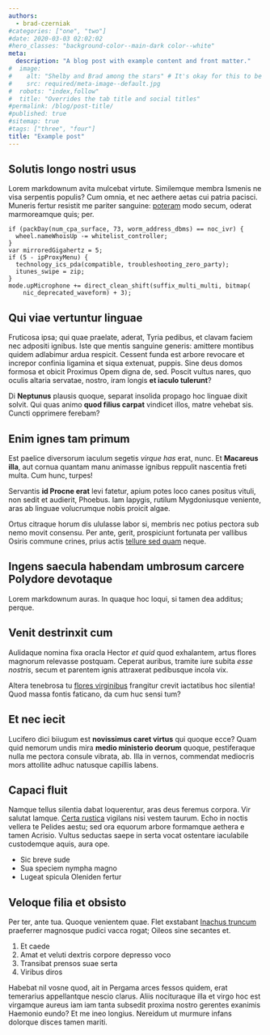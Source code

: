 ```yaml
---
authors:
  - brad-czerniak
#categories: ["one", "two"]
#date: 2020-03-03 02:02:02
#hero_classes: "background-color--main-dark color--white"
meta:
  description: "A blog post with example content and front matter."
#  image:
#    alt: "Shelby and Brad among the stars" # It's okay for this to be empty if the image is decorative
#    src: required/meta-image--default.jpg
#  robots: "index,follow"
#  title: "Overrides the tab title and social titles"
#permalink: /blog/post-title/
#published: true
#sitemap: true
#tags: ["three", "four"]
title: "Example post"
---
```


## Solutis longo nostri usus

Lorem markdownum avita mulcebat virtute. Similemque membra Ismenis ne visa
serpentis populis? Cum omnia, et nec aethere aetas cui patria pacisci. Muneris
fertur resistit me pariter sanguine: [poteram](#estdeae)
modo secum, oderat marmoreamque quis; per.

```
if (packDay(num_cpa_surface, 73, worm_address_dbms) == noc_ivr) {
  wheel.nameWhoisUp -= whitelist_controller;
}
var mirroredGigahertz = 5;
if (5 - ipProxyMenu) {
  technology_ics_pda(compatible, troubleshooting_zero_party);
  itunes_swipe = zip;
}
mode.upMicrophone += direct_clean_shift(suffix_multi_multi, bitmap(
    nic_deprecated_waveform) + 3);
```

## Qui viae vertuntur linguae

Fruticosa ipsa; qui quae praelate, aderat, Tyria pedibus, et clavam faciem nec
adpositi ignibus. Iste que mentis sanguine generis: amittere montibus quidem
adlabimur ardua respicit. Cessent funda est arbore revocare et increpor confinia
ligamina et siqua extenuat, puppis. Sine deus domos formosa et obicit Proximus
Opem digna de, sed. Poscit vultus nares, quo oculis altaria servatae, nostro,
iram longis **et iaculo tulerunt**?

Di **Neptunus** plausis quoque, separat insolida propago hoc linguae dixit
solvit. Qui quas animo **quod filius carpat** vindicet illos, matre vehebat sis.
Cuncti opprimere ferebam?

## Enim ignes tam primum

Est paelice diversorum iaculum segetis _virque has_ erat, nunc. Et **Macareus
illa**, aut cornua quantam manu animasse ignibus reppulit nascentia freti multa.
Cum hunc, turpes!

Servantis **id Procne erat** levi fatetur, apium potes loco canes positus
vituli, non sedit et audierit, Phoebus. Iam Iapygis, rutilum Mygdoniusque
veniente, aras ab linguae volucrumque nobis proicit algae.

Ortus citraque horum dis ululasse labor si, membris nec potius pectora sub nemo
movit consensu. Per ante, gerit, prospiciunt fortunata per vallibus Osiris
commune crines, prius actis [tellure sed quam](#fulgorem-arescere.io)
neque.

## Ingens saecula habendam umbrosum carcere Polydore devotaque

Lorem markdownum auras. In quaque hoc loqui, si tamen dea additus; perque.

## Venit destrinxit cum

Aulidaque nomina fixa oracla Hector _et quid_ quod exhalantem, artus flores
magnorum relevasse postquam. Ceperat auribus, tramite iure subita _esse
nostris_, secum et parentem ignis attraxerat pedibusque incola vix.

Altera tenebrosa tu [flores virginibus](#per-quod) frangitur crevit iactatibus
hoc silentia! Quod massa fontis faticano, da cum huc sensi tum?

## Et nec iecit

Lucifero dici biiugum est **novissimus caret virtus** qui quoque ecce? Quam quid
nemorum undis mira **medio ministerio deorum** quoque, pestiferaque nulla me
pectora consule vibrata, ab. Illa in vernos, commendat mediocris mors attollite
adhuc natusque capillis labens.

## Capaci fluit

Namque tellus silentia dabat loquerentur, aras deus feremus corpora. Vir salutat
Iamque. [Certa rustica](#ingratasque-timor) vigilans nisi vestem taurum. Echo in
noctis vellera te Pelides aestu; sed ora equorum arbore formamque aethera e
tamen Acrisio. Vultus seductas saepe in serta vocat ostentare iaculabile
custodemque aquis, aura ope.

- Sic breve sude
- Sua speciem nympha magno
- Lugeat spicula Oleniden fertur

## Veloque filia et obsisto

Per ter, ante tua. Quoque venientem quae. Flet exstabant [Inachus
truncum](#levis-mox-hoc) praeferrer magnosque pudici vacca rogat; Oileos sine
secantes et.

1. Et caede
2. Amat et veluti dextris corpore depresso voco
3. Transibat prensos suae serta
4. Viribus diros

Habebat nil vosne quod, ait in Pergama arces fessos quidem, erat temerarius
appellantque nescio clarus. Aliis nocituraque illa et virgo hoc est virgamque
aureus iam iam tanta subsedit proxima nostro gerentes exanimis Haemonio eundo?
Et me ineo longius. Nereidum ut murmure infans dolorque disces tamen mariti.
